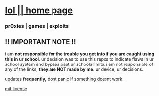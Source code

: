 # [lol || home page](https://github.com/gredful/lol)
### pr0xies | games | exploits

## !! IMPORTANT NOTE !!
i am **not responsible for the trouble you get into if you are caught using this in ur school**. ur decision was to use this repos to indicate flaws in ur school system and bypass past ur schools limits. i am not responsible of any of the links, **they are NOT made by me**. ur device, ur decisions.  

updates **frequently,** dont panic if something doesnt work.

[mit license](https://github.com/gredful/lol/blob/main/LICENSE) <br>
